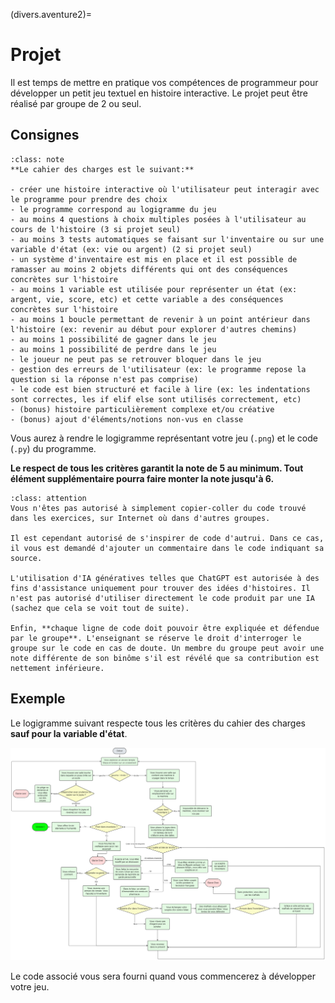 (divers.aventure2)=

# Projet

Il est temps de mettre en pratique vos compétences de programmeur pour développer un petit jeu textuel en histoire interactive.
Le projet peut être réalisé par groupe de 2 ou seul.

## Consignes

```{admonition} Consignes
:class: note
**Le cahier des charges est le suivant:**

- créer une histoire interactive où l'utilisateur peut interagir avec le programme pour prendre des choix
- le programme correspond au logigramme du jeu
- au moins 4 questions à choix multiples posées à l'utilisateur au cours de l'histoire (3 si projet seul)
- au moins 3 tests automatiques se faisant sur l'inventaire ou sur une variable d'état (ex: vie ou argent) (2 si projet seul)
- un système d'inventaire est mis en place et il est possible de ramasser au moins 2 objets différents qui ont des conséquences concrètes sur l'histoire
- au moins 1 variable est utilisée pour représenter un état (ex: argent, vie, score, etc) et cette variable a des conséquences concrètes sur l'histoire
- au moins 1 boucle permettant de revenir à un point antérieur dans l'histoire (ex: revenir au début pour explorer d'autres chemins)
- au moins 1 possibilité de gagner dans le jeu
- au moins 1 possibilité de perdre dans le jeu
- le joueur ne peut pas se retrouver bloquer dans le jeu
- gestion des erreurs de l'utilisateur (ex: le programme repose la question si la réponse n'est pas comprise)
- le code est bien structuré et facile à lire (ex: les indentations sont correctes, les if elif else sont utilisés correctement, etc)
- (bonus) histoire particulièrement complexe et/ou créative
- (bonus) ajout d'éléments/notions non-vus en classe
```

Vous aurez à rendre le logigramme représentant votre jeu (`.png`) et le code (`.py`) du programme.

**Le respect de tous les critères garantit la note de 5 au minimum. Tout élément supplémentaire pourra faire monter la note jusqu'à 6.**

```{admonition} Plagiat et tricherie
:class: attention
Vous n'êtes pas autorisé à simplement copier-coller du code trouvé dans les exercices, sur Internet où dans d'autres groupes.

Il est cependant autorisé de s'inspirer de code d'autrui. Dans ce cas, il vous est demandé d'ajouter un commentaire dans le code indiquant sa source.

L'utilisation d'IA génératives telles que ChatGPT est autorisée à des fins d'assistance uniquement pour trouver des idées d'histoires. Il n'est pas autorisé d'utiliser directement le code produit par une IA (sachez que cela se voit tout de suite).

Enfin, **chaque ligne de code doit pouvoir être expliquée et défendue par le groupe**. L'enseignant se réserve le droit d'interroger le groupe sur le code en cas de doute. Un membre du groupe peut avoir une note différente de son binôme s'il est révélé que sa contribution est nettement inférieure.
```

## Exemple

Le logigramme suivant respecte tous les critères du cahier des charges **sauf pour la variable d'état**.

![projet](../media/aventure_complexe.png)

Le code associé vous sera fourni quand vous commencerez à développer votre jeu.
